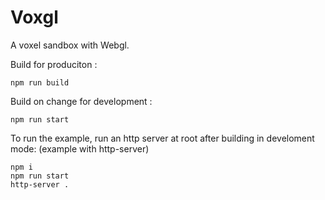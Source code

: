 # Voxgl

A voxel sandbox with Webgl.

Build for produciton :
```
npm run build
```

Build on change for development :
```
npm run start
```

To run the example, run an http server at root after building in develoment mode: (example with http-server)
```
npm i
npm run start
http-server .
```